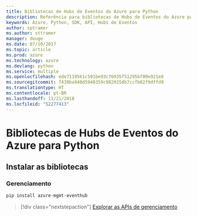 ```yaml
---
title: Bibliotecas de Hubs de Eventos do Azure para Python
description: Referência para bibliotecas de Hubs de Eventos do Azure para Python
keywords: Azure, Python, SDK, API, Hubs de Eventos
author: sptramer
ms.author: sttramer
manager: douge
ms.date: 07/10/2017
ms.topic: article
ms.prod: azure
ms.technology: azure
ms.devlang: python
ms.service: multiple
ms.openlocfilehash: ede7119561c591be93c76935f51295bf00e921e8
ms.sourcegitcommit: f439ba940d5940359c982015db7ccfb82f9dffd9
ms.translationtype: HT
ms.contentlocale: pt-BR
ms.lasthandoff: 11/21/2018
ms.locfileid: "52277413"
---
```

# <a name="azure-event-hubs-libraries-for-python"></a>Bibliotecas de Hubs de Eventos do Azure para Python

## <a name="install-the-libraries"></a>Instalar as bibliotecas


### <a name="management"></a>Gerenciamento

```bash
pip install azure-mgmt-eventhub
```
> [!div class="nextstepaction"]
> [Explorar as APIs de gerenciamento](/python/api/overview/azure/eventhub/management)